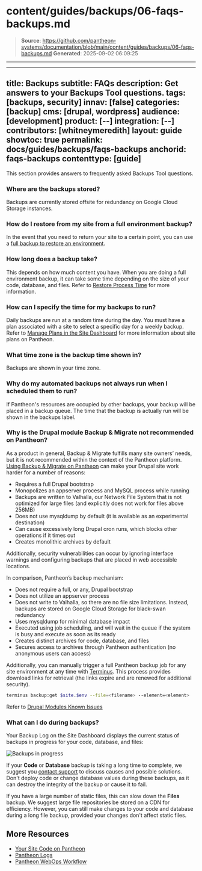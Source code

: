 # content/guides/backups/06-faqs-backups.md

> **Source**: https://github.com/pantheon-systems/documentation/blob/main/content/guides/backups/06-faqs-backups.md
> **Generated**: 2025-09-02 06:09:25

---

---
title: Backups
subtitle: FAQs
description: Get answers to your Backups Tool questions.
tags: [backups, security]
innav: [false]
categories: [backup]
cms: [drupal, wordpress]
audience: [development]
product: [--]
integration: [--]
contributors: [whitneymeredith]
layout: guide
showtoc: true
permalink: docs/guides/backups/faqs-backups
anchorid: faqs-backups
contenttype: [guide]
---

This section provides answers to frequently asked Backups Tool questions.

### Where are the backups stored?

Backups are currently stored offsite for redundancy on Google Cloud Storage instances.

### How do I restore from my site from a full environment backup?

In the event that you need to return your site to a certain point, you can use a [full backup to restore an environment](/guides/environment-configuration/restore-environment-backup).

### How long does a backup take?

This depends on how much content you have. When you are doing a full environment backup, it can take some time depending on the size of your code, database, and files. Refer to [Restore Process Time](/guides/backups/restore-from-backup#restore-process-time) for more information.

### How can I specify the time for my backups to run?

Daily backups are run at a random time during the day. You must have a plan associated with a site to select a specific day for a weekly backup. Refer to [Manage Plans in the Site Dashboard](/guides/legacy-dashboard/site-plan) for more information about site plans on Pantheon.

### What time zone is the backup time shown in?

Backups are shown in your time zone.

### Why do my automated backups not always run when I scheduled them to run?

If Pantheon's resources are occupied by other backups, your backup will be placed in a backup queue. The time that the backup is actually run will be shown in the backups label.

### Why is the Drupal module Backup & Migrate not recommended on Pantheon?

As a product in general, Backup & Migrate fulfills many site owners’ needs, but it is not recommended within the context of the Pantheon platform. [Using ​​Backup & Migrate on Pantheon](/modules-known-issues#backup-and-migrate) can make your Drupal site work harder for a number of reasons:

- Requires a full Drupal bootstrap
- Monopolizes an appserver process and MySQL process while running
- Backups are written to Valhalla, our Network File System that is not optimized for large files (and explicitly does not work for files above 256MB)
- Does not use mysqldump by default (it is available as an experimental destination)
- Can cause excessively long Drupal cron runs, which blocks other operations if it times out
- Creates monolithic archives by default

Additionally, security vulnerabilities can occur by ignoring interface warnings and configuring backups that are placed in web accessible locations.

In comparison, Pantheon’s backup mechanism:

- Does not require a full, or any, Drupal bootstrap
- Does not utilize an appserver process
- Does not write to Valhalla, so there are no file size limitations. Instead, backups are stored on Google Cloud Storage for black-swan redundancy
- Uses mysqldump for minimal database impact
- Executed using job scheduling, and will wait in the queue if the system is busy and execute as soon as its ready
- Creates distinct archives for code, database, and files
- Secures access to archives through Pantheon authentication (no anonymous users can access)

Additionally, you can manually trigger a full Pantheon backup job for any site environment at any time with [Terminus](/terminus). This process provides download links for retrieval (the links expire and are renewed for additional security).

```bash
terminus backup:get $site.$env --file=<filename> --element=<element>
```
Refer to <a data-proofer-ignore href="/modules-known-issues#backup-and-migrate">Drupal Modules Known Issues</a>

### What can I do during backups?

Your Backup Log on the Site Dashboard displays the current status of backups in progress for your code, database, and files:

![Backups in progress](../../../images/backup-progress.png)

If your **Code** or **Database** backup is taking a long time to complete, we suggest you [contact support](/guides/support/contact-support/) to discuss causes and possible solutions. Don't deploy code or change database values during these backups, as it can destroy the integrity of the backup or cause it to fail.

If you have a large number of static files, this can slow down the **Files** backup. We suggest large file repositories be stored on a CDN for efficiency. However, you can still make changes to your code and database during a long file backup, provided your changes don't affect static files.

## More Resources

- [Your Site Code on Pantheon](/pantheon-workflow#your-site-code-on-pantheon)
- [Pantheon Logs](/guides/logs-pantheon)
- [Pantheon WebOps Workflow](/pantheon-workflow)